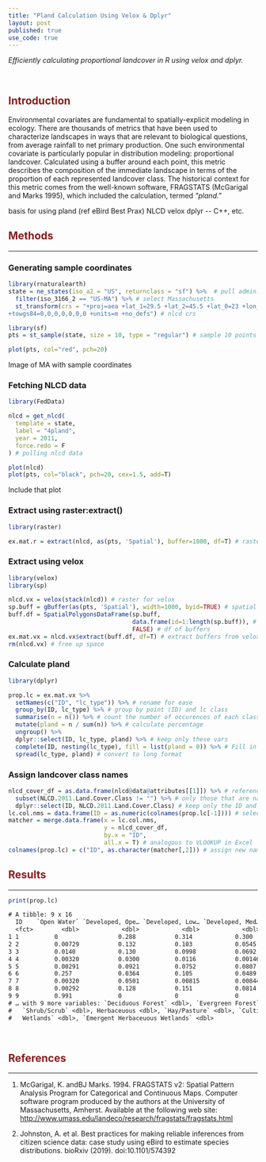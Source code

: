 ```yaml
---
title: "Pland Calculation Using Velox & Dplyr"
layout: post
published: true
use_code: true
---
```

<i>Efficiently calculating proportional landcover in R using velox and dplyr.</i>

<br>

## <span style="color:#881c1c">Introduction</span>

Environmental covariates are fundamental to spatially-explicit modeling in ecology. There are thousands of metrics that have been used to characterize landscapes in ways that are relevant to biological questions, from average rainfall to net primary production. One such environmental covariate is particularly popular in distribution modeling: proportional landcover. Calculated using a buffer around each point, this metric describes the composition of the immediate landscape in terms of the proportion of each represented landcover class. The historical context for this metric comes from the well-known software, FRAGSTATS (McGarigal and Marks 1995), which included the calculation, termed <i>"pland."</i>


basis for using pland (ref eBird Best Prax)
NLCD
velox
dplyr -- C++, etc.

## <span style="color:#881c1c">Methods</span>
---
### Generating sample coordinates

```r
library(rnaturalearth)
state = ne_states(iso_a2 = "US", returnclass = "sf") %>%  # pull admin. bounds. for US
  filter(iso_3166_2 == "US-MA") %>% # select Massachusetts
  st_transform(crs = "+proj=aea +lat_1=29.5 +lat_2=45.5 +lat_0=23 +lon_0=-96 +x_0=0 +y_0=0 +ellps=GRS80
+towgs84=0,0,0,0,0,0,0 +units=m +no_defs") # nlcd crs

library(sf)
pts = st_sample(state, size = 10, type = "regular") # sample 10 points in polygon

plot(pts, col="red", pch=20)
```

Image of MA with sample coordinates

### Fetching NLCD data

```r
library(FedData)

nlcd = get_nlcd(
  template = state,
  label = "4pland",
  year = 2011,
  force.redo = F
) # pulling nlcd data

plot(nlcd)
plot(pts, col="black", pch=20, cex=1.5, add=T)
```

Include that plot

### Extract using raster:extract()

```r
library(raster)

ex.mat.r = extract(nlcd, as(pts, 'Spatial'), buffer=1000, df=T) # raster extract
```

### Extract using velox

```r
library(velox)
library(sp)

nlcd.vx = velox(stack(nlcd)) # raster for velox
sp.buff = gBuffer(as(pts, 'Spatial'), width=1000, byid=TRUE) # spatial buffer, radius in meters
buff.df = SpatialPolygonsDataFrame(sp.buff,
                                   data.frame(id=1:length(sp.buff)), # set ids
                                   FALSE) # df of buffers
ex.mat.vx = nlcd.vx$extract(buff.df, df=T) # extract buffers from velox raster
rm(nlcd.vx) # free up space
```

### Calculate pland

```r
library(dplyr)

prop.lc = ex.mat.vx %>%
  setNames(c("ID", "lc_type")) %>% # rename for ease
  group_by(ID, lc_type) %>% # group by point (ID) and lc class 
  summarise(n = n()) %>% # count the number of occurences of each class
  mutate(pland = n / sum(n)) %>% # calculate percentage
  ungroup() %>%
  dplyr::select(ID, lc_type, pland) %>% # keep only these vars
  complete(ID, nesting(lc_type), fill = list(pland = 0)) %>% # Fill in implicit landcover 0s
  spread(lc_type, pland) # convert to long format
```

### Assign landcover class names

```r
nlcd_cover_df = as.data.frame(nlcd@data@attributes[[1]]) %>% # reference the name attributes
  subset(NLCD.2011.Land.Cover.Class != "") %>% # only those that are named
  dplyr::select(ID, NLCD.2011.Land.Cover.Class) # keep only the ID and the lc class name
lc.col.nms = data.frame(ID = as.numeric(colnames(prop.lc[-1]))) # select landcover classes
matcher = merge.data.frame(x = lc.col.nms,
                           y = nlcd_cover_df,
                           by.x = "ID",
                           all.x = T) # analogous to VLOOKUP in Excel
colnames(prop.lc) = c("ID", as.character(matcher[,2])) # assign new names
```

## <span style="color:#881c1c">Results</span>
---

```r
print(prop.lc)
```
```txt
# A tibble: 9 x 16
  ID    `Open Water` `Developed, Ope… `Developed, Low… `Developed, Med… `Developed, Hig… `Barren Land`
  <fct>        <dbl>            <dbl>            <dbl>            <dbl>            <dbl>         <dbl>
1 1          0                 0.288           0.314            0.300           0.0437         0.00175
2 2          0.00729           0.132           0.103            0.0545          0.00933        0      
3 3          0.0140            0.130           0.0998           0.0692          0.0131         0.00146
4 4          0.00320           0.0300          0.0116           0.00146         0              0      
5 5          0.00291           0.0921          0.0752           0.0807          0.0245         0      
6 6          0.257             0.0364          0.105            0.0489          0.000582       0.143  
7 7          0.00320           0.0501          0.00815          0.00844         0              0      
8 8          0.00292           0.128           0.151            0.0814          0.00787        0      
9 9          0.991             0               0                0               0              0.00437
# … with 9 more variables: `Deciduous Forest` <dbl>, `Evergreen Forest` <dbl>, `Mixed Forest` <dbl>,
#   `Shrub/Scrub` <dbl>, Herbaceuous <dbl>, `Hay/Pasture` <dbl>, `Cultivated Crops` <dbl>, `Woody
#   Wetlands` <dbl>, `Emergent Herbaceuous Wetlands` <dbl>
```

<br>

## <span style="color:#881c1c">References</span>
---
1. McGarigal, K. andBJ Marks. 1994. FRAGSTATS v2: Spatial Pattern Analysis Program for Categorical and Continuous Maps. Computer software program produced by the authors at the University of Massachusetts, Amherst. Available at the following web site: http://www.umass.edu/landeco/research/fragstats/fragstats.html

2. Johnston, A. et al. Best practices for making reliable inferences from citizen science data: case study using eBird to estimate species distributions. bioRxiv (2019). doi:10.1101/574392

